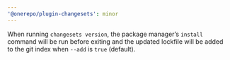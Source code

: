 ```yaml
---
'@onerepo/plugin-changesets': minor
---
```


When running `changesets version`, the package manager’s `install` command will be run before exiting and the updated lockfile will be added to the git index when `--add` is `true` (default).
